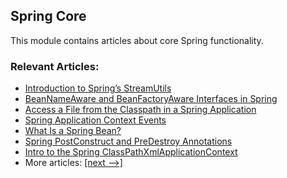 ## Spring Core

This module contains articles about core Spring functionality.

### Relevant Articles:

- [Introduction to Spring’s StreamUtils](https://www.baeldung.com/spring-stream-utils)
- [BeanNameAware and BeanFactoryAware Interfaces in Spring](https://www.baeldung.com/spring-bean-name-factory-aware)
- [Access a File from the Classpath in a Spring Application](https://www.baeldung.com/spring-classpath-file-access)
- [Spring Application Context Events](https://www.baeldung.com/spring-context-events)
- [What Is a Spring Bean?](https://www.baeldung.com/spring-bean)
- [Spring PostConstruct and PreDestroy Annotations](https://www.baeldung.com/spring-postconstruct-predestroy)
- [Intro to the Spring ClassPathXmlApplicationContext](http://www.baeldung.com/spring-classpathxmlapplicationcontext)
- More articles: [[next -->]](../spring-core-2)

